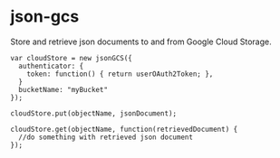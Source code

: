 # json-gcs

Store and retrieve json documents to and from Google Cloud Storage.

    var cloudStore = new jsonGCS({
      authenticator: {
        token: function() { return userOAuth2Token; },
      }
      bucketName: "myBucket"
    });

    cloudStore.put(objectName, jsonDocument);

    cloudStore.get(objectName, function(retrievedDocument) {
      //do something with retrieved json document
    });
